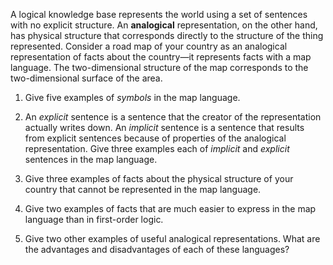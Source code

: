 

A logical knowledge base represents the world using a set of sentences
with no explicit structure. An <b>analogical</b>
representation, on the other hand, has physical structure that
corresponds directly to the structure of the thing represented. Consider
a road map of your country as an analogical representation of facts
about the country—it represents facts with a map language. The
two-dimensional structure of the map corresponds to the two-dimensional
surface of the area.<br>

1.  Give five examples of <i>symbols</i> in the map language.<br>

2.  An <i>explicit</i> sentence is a sentence that the creator
    of the representation actually writes down. An
    <i>implicit</i> sentence is a sentence that results from
    explicit sentences because of properties of the analogical
    representation. Give three examples each of <i>implicit</i>
    and <i>explicit</i> sentences in the map language.<br>

3.  Give three examples of facts about the physical structure of your
    country that cannot be represented in the map language.<br>

4.  Give two examples of facts that are much easier to express in the
    map language than in first-order logic.<br>

5.  Give two other examples of useful analogical representations. What
    are the advantages and disadvantages of each of these languages?
